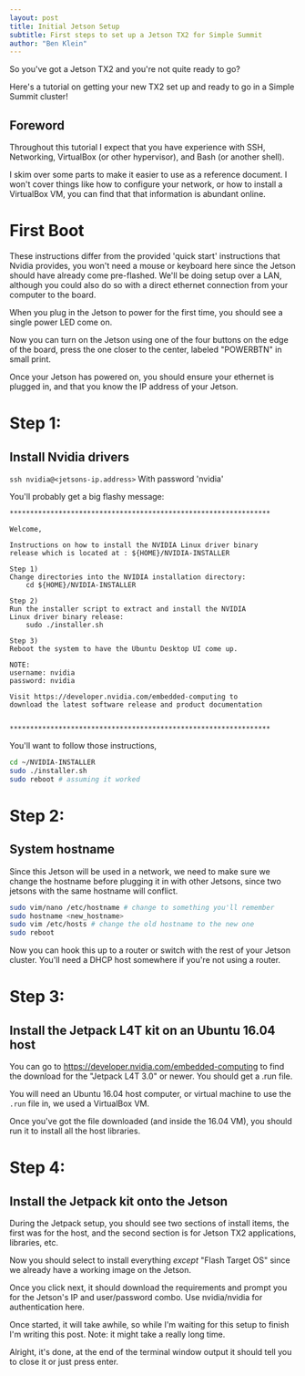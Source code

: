 ```yaml
---
layout: post
title: Initial Jetson Setup
subtitle: First steps to set up a Jetson TX2 for Simple Summit
author: "Ben Klein"
---
```


So you've got a Jetson TX2 and you're not quite ready to go?

Here's a tutorial on getting your new TX2 set up and ready to go in a Simple Summit cluster!

## Foreword

Throughout this tutorial I expect that you have experience with SSH, Networking, VirtualBox (or other hypervisor), and Bash (or another shell).

I skim over some parts to make it easier to use as a reference document. I won't cover things like how to configure your network, or how to install a VirtualBox VM, you can find that that information is abundant online.

# First Boot

These instructions differ from the provided 'quick start' instructions that Nvidia provides, you won't need a mouse or keyboard here since the Jetson should have already come pre-flashed. We'll be doing setup over a LAN, although you could also do so with a direct ethernet connection from your computer to the board.

When you plug in the Jetson to power for the first time, you should see a single power LED come on.

Now you can turn on the Jetson using one of the four buttons on the edge of the board, press the one closer to the center, labeled "POWERBTN" in small print.

Once your Jetson has powered on, you should ensure your ethernet is plugged in, and that you know the IP address of your Jetson.

# Step 1:
## Install Nvidia drivers

`ssh nvidia@<jetsons-ip.address>`
With password 'nvidia'

You'll probably get a big flashy message:

```text
****************************************************************

Welcome,

Instructions on how to install the NVIDIA Linux driver binary
release which is located at : ${HOME}/NVIDIA-INSTALLER

Step 1)
Change directories into the NVIDIA installation directory:
    cd ${HOME}/NVIDIA-INSTALLER

Step 2)
Run the installer script to extract and install the NVIDIA
Linux driver binary release:
    sudo ./installer.sh

Step 3)
Reboot the system to have the Ubuntu Desktop UI come up.

NOTE:
username: nvidia
password: nvidia

Visit https://developer.nvidia.com/embedded-computing to
download the latest software release and product documentation


****************************************************************
```

You'll want to follow those instructions,

```bash
cd ~/NVIDIA-INSTALLER
sudo ./installer.sh
sudo reboot # assuming it worked
```

# Step 2:
## System hostname

Since this Jetson will be used in a network, we need to make sure we change the hostname before plugging it in with other Jetsons, since two jetsons with the same hostname will conflict.

```bash
sudo vim/nano /etc/hostname # change to something you'll remember
sudo hostname <new_hostname>
sudo vim /etc/hosts # change the old hostname to the new one
sudo reboot
```

Now you can hook this up to a router or switch with the rest of your Jetson cluster. You'll need a DHCP host somewhere if you're not using a router.

# Step 3:
## Install the Jetpack L4T kit on an Ubuntu 16.04 host

You can go to https://developer.nvidia.com/embedded-computing to find the download for the "Jetpack L4T 3.0" or newer. You should get a .run file.

You will need an Ubuntu 16.04 host computer, or virtual machine to use the `.run` file in, we used a VirtualBox VM.

Once you've got the file downloaded (and inside the 16.04 VM), you should run it to install all the host libraries.

# Step 4:
## Install the Jetpack kit onto the Jetson

During the Jetpack setup, you should see two sections of install items, the first was for the host, and the second section is for Jetson TX2 applications, libraries, etc.

Now you should select to install everything *except* "Flash Target OS" since we already have a working image on the Jetson.

Once you click next, it should download the requirements and prompt you for the Jetson's IP and user/password combo. Use nvidia/nvidia for authentication here.

Once started, it will take awhile, so while I'm waiting for this setup to finish I'm writing this post. Note: it might take a really long time.

Alright, it's done, at the end of the terminal window output it should tell you to close it or just press enter.
